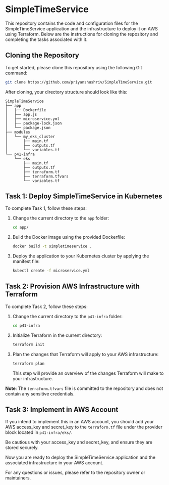 # SimpleTimeService

This repository contains the code and configuration files for the SimpleTimeService application and the infrastructure to deploy it on AWS using Terraform. Below are the instructions for cloning the repository and completing the tasks associated with it.

## Cloning the Repository

To get started, please clone this repository using the following Git command:

```bash
git clone https://github.com/priyanshushriv/SimpleTimeService.git
```

After cloning, your directory structure should look like this:

```
SimpleTimeService
├── app
│   ├── Dockerfile
│   ├── app.js
│   ├── microservice.yml
│   ├── package-lock.json
│   └── package.json
├── modules
│   └── my_eks_cluster
│       ├── main.tf
│       ├── outputs.tf
│       └── variables.tf
└── p41-infra
    └── eks
        ├── main.tf
        ├── outputs.tf
        ├── terraform.tf
        ├── terraform.tfvars
        └── variables.tf
```

## Task 1: Deploy SimpleTimeService in Kubernetes

To complete Task 1, follow these steps:

1. Change the current directory to the `app` folder:

   ```bash
   cd app/
   ```

2. Build the Docker image using the provided Dockerfile:

   ```bash
   docker build -t simpletimeservice .
   ```

3. Deploy the application to your Kubernetes cluster by applying the manifest file:

   ```bash
   kubectl create -f microservice.yml
   ```

## Task 2: Provision AWS Infrastructure with Terraform

To complete Task 2, follow these steps:

1. Change the current directory to the `p41-infra` folder:

   ```bash
   cd p41-infra
   ```

2. Initialize Terraform in the current directory:

   ```bash
   terraform init
   ```

3. Plan the changes that Terraform will apply to your AWS infrastructure:

   ```bash
   terraform plan
   ```

   This step will provide an overview of the changes Terraform will make to your infrastructure.

**Note**: The `terraform.tfvars` file is committed to the repository and does not contain any sensitive credentials.

## Task 3: Implement in AWS Account

If you intend to implement this in an AWS account, you should add your AWS access_key and secret_key to the `terraform.tf` file under the provider block located in `p41-infra/eks/`.

Be cautious with your access_key and secret_key, and ensure they are stored securely.

Now you are ready to deploy the SimpleTimeService application and the associated infrastructure in your AWS account.

For any questions or issues, please refer to the repository owner or maintainers.